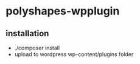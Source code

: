 # polyshapes-wpplugin

## installation
* ./composer install
* upload to wordpress wp-content/plugins folder

